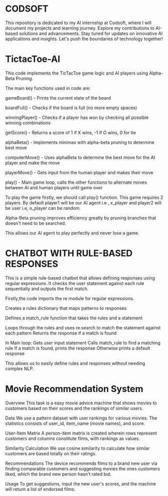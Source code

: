 # CODSOFT
This repository is dedicated to my AI internship at Codsoft, where I will document my projects and learning journey. Explore my contributions to AI-based solutions and advancements. Stay tuned for updates on innovative AI applications and insights. Let's push the boundaries of technology together!

# TictacToe-AI

This code implements the TicTacToe game logic and AI players using Alpha-Beta Pruning.

The main key functions used in code are:

gameBoard() - Prints the current state of the board

boardFull() - Checks if the board is full (no more empty spaces)

winningPlayer() - Checks if a player has won by checking all possible winning combinations

getScore() - Returns a score of 1 if X wins, -1 if O wins, 0 for tie

alphaBeta() - Implements minimax with alpha-beta pruning to determine best move

computerMove() - Uses alphaBeta to determine the best move for the AI player and make the move

playerMove() - Gets input from the human player and makes their move

play() - Main game loop, calls the other functions to alternate moves between AI and human players until game over

To play the game firstly, we should call play() function. This game requires 2 players. By default player1 will be our AI agent i.e , x_player and player2 will be user i.e, o_player can be random.

Alpha-Beta pruning improves efficiency greatly by pruning branches that doesn't need to be searched.

This allows our AI agent to play perfectly and never lose a game.

# CHATBOT WITH RULE-BASED RESPONSES

This is a simple rule-based chatbot that allows defining responses using regular expressions. It checks the user statement against each rule sequentially and outputs the first match.

Firstly,the code imports the re module for regular expressions.

Creates a rules dictionary that maps patterns to responses

Defines a match_rule function that takes the rules and a statement

Loops through the rules and uses re.search to match the statement against each pattern Returns the response if a match is found

In Main loop: Gets user input statement Calls match_rule to find a matching rule If a match is found, prints the response Otherwise prints a default response

This allows us to easily define rules and responses without needing complex NLP.

# Movie Recommendation System

Overview
This task is a easy movie advice machine that shows movies to customers based on their scores and the rankings of similar users.

Data
We use a pattern dataset with user rankings for various movies. The statistics consists of user_id, item_name (movie names), and score.

User-Item Matrix
A person-item matrix is created wherein rows represent customers and columns constitute films, with rankings as values.

Similarity Calculation
We use cosine similarity to calculate how similar customers are based totally on their ratings.

Recommendations
The device recommends films to a brand new user via finding comparable customers and suggesting movies the ones customers liked, which the brand new person hasn't rated but.

Usage
To get suggestions, input the new user's scores, and the machine will return a list of endorsed films.
